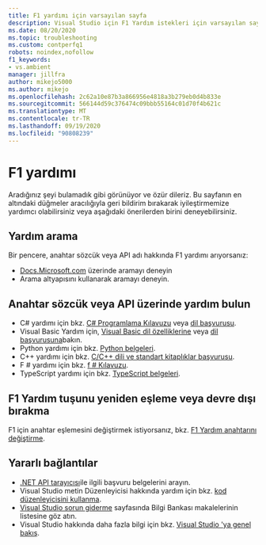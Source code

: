 ```yaml
---
title: F1 yardımı için varsayılan sayfa
description: Visual Studio için F1 Yardım istekleri için varsayılan sayfa
ms.date: 08/20/2020
ms.topic: troubleshooting
ms.custom: contperfq1
robots: noindex,nofollow
f1_keywords:
- vs.ambient
manager: jillfra
author: mikejo5000
ms.author: mikejo
ms.openlocfilehash: 2c62a10e87b3a866956e4818a3b279eb0d4b833e
ms.sourcegitcommit: 566144d59c376474c09bbb55164c01d70f4b621c
ms.translationtype: MT
ms.contentlocale: tr-TR
ms.lasthandoff: 09/19/2020
ms.locfileid: "90808239"
---
```

# <a name="f1-help"></a>F1 yardımı

Aradığınız şeyi bulamadık gibi görünüyor ve özür dileriz. Bu sayfanın en altındaki düğmeler aracılığıyla geri bildirim bırakarak iyileştirmemize yardımcı olabilirsiniz veya aşağıdaki önerilerden birini deneyebilirsiniz.

## <a name="search-for-help"></a>Yardım arama

Bir pencere, anahtar sözcük veya API adı hakkında F1 yardımı arıyorsanız:

- [Docs.Microsoft.com](/) üzerinde aramayı deneyin
- Arama altyapısını kullanarak aramayı deneyin.

## <a name="find-help-on-a-keyword-or-api"></a>Anahtar sözcük veya API üzerinde yardım bulun

- C# yardımı için bkz. [C# Programlama Kılavuzu](/dotnet/csharp/programming-guide/) veya [dil başvurusu](/dotnet/csharp/language-reference/).
- Visual Basic Yardım için, [Visual Basic dil özelliklerine](/dotnet/visual-basic/programming-guide/language-features/) veya [dil başvurusuna](/dotnet/visual-basic/language-reference/)bakın.
- Python yardımı için bkz. [Python belgeleri](https://docs.python.org/).
- C++ yardımı için bkz. [C/C++ dili ve standart kitaplıklar başvurusu](/cpp/cpp/c-cpp-language-and-standard-libraries).
- F # yardımı için bkz. [f # Kılavuzu](/dotnet/fsharp/).
- TypeScript yardımı için bkz. [TypeScript belgeleri](https://www.typescriptlang.org/docs).

## <a name="re-map-or-disable-the-f1-help-key"></a>F1 Yardım tuşunu yeniden eşleme veya devre dışı bırakma

F1 için anahtar eşlemesini değiştirmek istiyorsanız, bkz. [F1 Yardım anahtarını değiştirme](../not-in-toc/change-f1-help-key.md).

## <a name="useful-links"></a>Yararlı bağlantılar

- [.NET API tarayıcısı](/dotnet/api/)ile ilgili başvuru belgelerini arayın.
- Visual Studio metin Düzenleyicisi hakkında yardım için bkz. [kod düzenleyicisini kullanma](../../ide/writing-code-in-the-code-and-text-editor.md).
- [Visual Studio sorun giderme](/troubleshoot/visualstudio/welcome-visual-studio/) sayfasında Bilgi Bankası makalelerinin listesine göz atın.
- Visual Studio hakkında daha fazla bilgi için bkz. [Visual Studio 'ya genel bakış](../../get-started/visual-studio-ide.md).